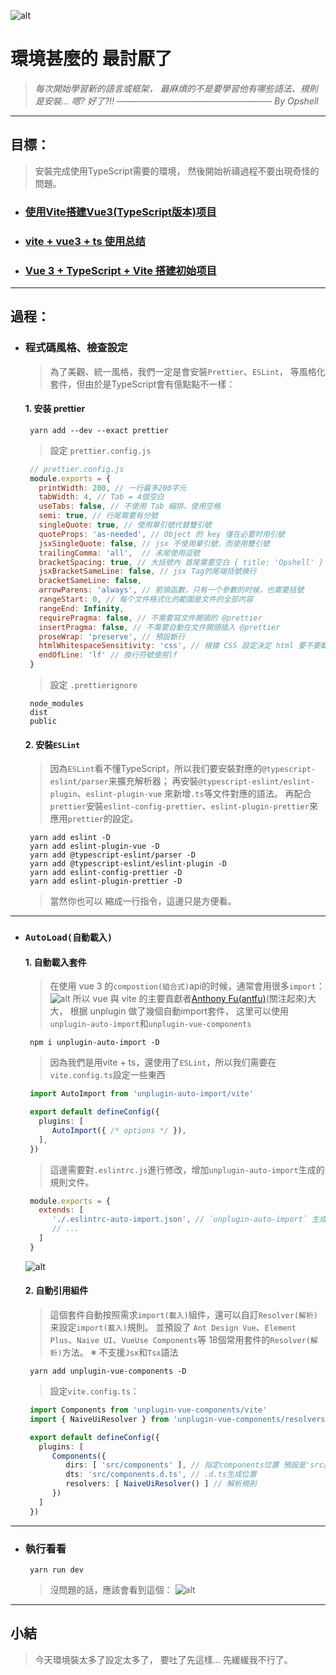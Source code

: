 ![alt](https://)

# 環境甚麼的 最討厭了
   > *每次開始學習新的語言或框架，*
   > *最麻煩的不是要學習他有哪些語法、規則*
   > *是安裝...*
   > *嗯?  好了?!!*
   > *───────────────────────── By Opshell*

---
## 目標：
   > 安裝完成使用TypeScript需要的環境，
   > 然後開始祈禱過程不要出現奇怪的問題。


- ### [使用Vite搭建Vue3(TypeScript版本)项目](https://www.jianshu.com/p/2d1b6c28e9ac)
- ### [vite + vue3 + ts 使用总结](https://segmentfault.com/a/1190000041296321)
- ### [Vue 3 + TypeScript + Vite 搭建初始项目](https://juejin.cn/post/7051565418460217375)
---
## 過程：
- ### 程式碼風格、檢查設定
   > 為了美觀、統一風格，我們一定是會安裝`Prettier`、`ESLint`，
   > 等風格化套件，但由於是TypeScript會有億點點不一樣：

   #### 1. 安装 prettier
   ```shell
    yarn add --dev --exact prettier
   ```
   > 設定 `prettier.config.js`
   ```javascript
    // prettier.config.js
    module.exports = {
      printWidth: 200, // 一行最多200字元
      tabWidth: 4, // Tab = 4個空白
      useTabs: false, // 不使用 Tab 縮排，使用空格
      semi: true, // 行尾需要有分號
      singleQuote: true, // 使用單引號代替雙引號
      quoteProps: 'as-needed', // Object 的 key 僅在必要时用引號
      jsxSingleQuote: false, // jsx 不使用單引號，而使用雙引號
      trailingComma: 'all',  // 末尾使用逗號
      bracketSpacing: true, // 大括號內 首尾需要空白 { title: 'Opshell' }
      jsxBracketSameLine: false, // jsx Tag的尾端括號换行
      bracketSameLine: false,
      arrowParens: 'always', // 箭頭函數，只有一个參數的时候，也需要括號
      rangeStart: 0, // 每个文件格式化的範圍是文件的全部内容
      rangeEnd: Infinity,
      requirePragma: false, // 不需要寫文件開頭的 @prettier
      insertPragma: false, // 不需要自動在文件開頭插入 @prettier
      proseWrap: 'preserve', // 預設斷行
      htmlWhitespaceSensitivity: 'css', // 根據 CSS 設定決定 html 要不要斷行
      endOfLine: 'lf' // 換行符號使用lf
    }
   ```
   > 設定 `.prettierignore`
   ```
    node_modules
    dist
    public
   ```

   #### 2. 安裝`ESLint`
   > 因為`ESLint`看不懂TypeScript，所以我们要安裝對應的`@typescript-eslint/parser`来擴充解析器；
   > 再安裝`@typescript-eslint/eslint-plugin`、`eslint-plugin-vue` 來新增`.ts`等文件對應的語法。
   > 再配合`prettier`安裝`eslint-config-prettier`、`eslint-plugin-prettier`來應用`prettier`的設定。
   ```shell
    yarn add eslint -D
    yarn add eslint-plugin-vue -D
    yarn add @typescript-eslint/parser -D
    yarn add @typescript-eslint/eslint-plugin -D
    yarn add eslint-config-prettier -D
    yarn add eslint-plugin-prettier -D
   ```
   > 當然你也可以 縮成一行指令，這邊只是方便看。

---
- ### `AutoLoad(自動載入)`
   #### 1. 自動載入套件
   > 在使用 vue 3 的`compostion(組合式)`api的时候，通常會用很多`import`：
   ![alt](https://)
   > 所以 vue 與 vite 的主要貢獻者[Anthony Fu(antfu)](https://github.com/antfu)(關注起來)大大，
   > 根据 unplugin 做了幾個自動import套件，
   > 这里可以使用`unplugin-auto-import`和`unplugin-vue-components`
   ```
    npm i unplugin-auto-import -D
   ```
   > 因為我們是用vite + ts，還使用了`ESLint`，所以我们需要在`vite.config.ts`設定一些東西

   ```typescript
    import AutoImport from 'unplugin-auto-import/vite'

    export default defineConfig({
      plugins: [
         AutoImport({ /* options */ }),
      ],
    })
   ```

   > 這邊需要對`.eslintrc.js`進行修改，增加`unplugin-auto-import`生成的規則文件。

   ```javascript
    module.exports = {
      extends: [
         './.eslintrc-auto-import.json', // `unplugin-auto-import` 生成的规则配置文件
         // ...
      ]
    }
   ```

   ![alt](https://)

   #### 2. 自動引用組件
   > 這個套件自動按照需求`import(載入)`組件，還可以自訂`Resolver(解析)`来設定`import(載入)`規則。
   > 並預設了 `Ant Design Vue`、`Element Plus`、`Naive UI`、`VueUse Components`等
   > 18個常用套件的`Resolver(解析)`方法。
   > ※ 不支援`Jsx`和`Tsx`語法

   ```shell
    yarn add unplugin-vue-components -D
   ```

   > 設定`vite.config.ts`：
   ```typescript
    import Components from 'unplugin-vue-components/vite'
    import { NaiveUiResolver } from 'unplugin-vue-components/resolvers'

    export default defineConfig({
      plugins: [
         Components({
            dirs: [ 'src/components' ], // 指定components位置 預設是'src/components'
            dts: 'src/components.d.ts', // .d.ts生成位置
            resolvers: [ NaiveUiResolver() ] // 解析規則
         })
      ]
    })
   ```

---
- ### 執行看看
   ```shell
    yarn run dev
   ```
   > 沒問題的話，應該會看到這個：
   ![alt](https://)

---
## 小結
> 今天環境裝太多了設定太多了，
> 要吐了先這樣... 先緩緩我不行了。
